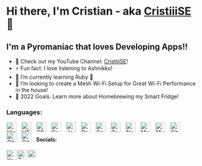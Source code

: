 # Hi there, I'm Cristian - aka [CristiiiSE][youtube] 👋 


## I'm a Pyromaniac that loves Developing Apps!!

- 🔭 Check out my YouTube Channel: [CristiiiSE](https://www.youtube.com/channel/UCongdDV1IliKDQ8LToL8uOg)!
- ⚡ Fun fact: I love listening to Ashnikko!
- 🌱 I’m currently learning Ruby 💎
- 👯 I’m looking to create a Mesh Wi-Fi Setup for Great Wi-Fi Performance in the house!
- 🥅 2022 Goals: Learn more about Homebrewing my Smart Fridge!


### Languages:

<img align="left" alt="Visual Studio Code" width="26px" src="https://cdn.jsdelivr.net/gh/devicons/devicon/icons/vscode/vscode-original.svg" style="padding-right:10px;" />
<img align="left" alt="HTML5" width="26px" src="https://cdn.jsdelivr.net/gh/devicons/devicon/icons/html5/html5-original.svg" style="padding-right:10px;" />
<img align="left" alt="CSS3" width="26px" src="https://cdn.jsdelivr.net/gh/devicons/devicon/icons/css3/css3-original.svg" style="padding-right:10px;" />
<img align="left" alt="Sass" width="26px" src="https://cdn.jsdelivr.net/gh/devicons/devicon/icons/sass/sass-original.svg" style="padding-right:10px;" />
<img align="left" alt="JavaScript" width="26px" src="https://cdn.jsdelivr.net/gh/devicons/devicon/icons/javascript/javascript-original.svg" style="padding-right:10px;" />
<img align="left" alt="React" width="26px" src="https://cdn.jsdelivr.net/gh/devicons/devicon/icons/react/react-original.svg" style="padding-right:10px;" />
<img align="left" alt="Gatsby" width="26px" src="https://cdn.jsdelivr.net/gh/devicons/devicon/icons/gatsby/gatsby-original.svg" style="padding-right:10px;" />
<img align="left" alt="GraphQL" width="26px" src="https://cdn.jsdelivr.net/gh/devicons/devicon/icons/graphql/graphql-plain.svg" style="padding-right:10px;" />
<img align="left" alt="Node.js" width="26px" src="https://cdn.jsdelivr.net/gh/devicons/devicon/icons/nodejs/nodejs-original.svg" style="padding-right:10px;" />
<img align="left" alt="MongoDB" width="26px" src="https://cdn.jsdelivr.net/gh/devicons/devicon/icons/mongodb/mongodb-original.svg" style="padding-right:10px;" />
<img align="left" alt="MySQL" width="26px" src="https://cdn.jsdelivr.net/gh/devicons/devicon/icons/mysql/mysql-original.svg" style="padding-right:10px;" />
<img align="left" alt="Git" width="26px" src="https://cdn.jsdelivr.net/gh/devicons/devicon/icons/git/git-original.svg" style="padding-right:10px;" />
<img align="left" alt="GitHub" width="26px" src="https://user-images.githubusercontent.com/3369400/139447912-e0f43f33-6d9f-45f8-be46-2df5bbc91289.png" style="padding-right:10px;" />
<img align="left" alt="GitHub" width="26px" src="https://user-images.githubusercontent.com/3369400/139448065-39a229ba-4b06-434b-bc67-616e2ed80c8f.png" style="padding-right:10px;" />
<br />

#### Socials:

<a href="https://www.youtube.com/channel/UCongdDV1IliKDQ8LToL8uOg"><img align="left" width="26px" src="https://upload.wikimedia.org/wikipedia/commons/thumb/0/09/YouTube_full-color_icon_%282017%29.svg/2560px-YouTube_full-color_icon_%282017%29.svg.png" alt="YouTube"/></a>
<a href="https://twitter.com/CristiiiSE"><img align="left" width="24px" src="https://logodownload.org/wp-content/uploads/2014/09/twitter-logo-4.png" alt="Twitter"/></a>
<a href="https://instagram.com/acristian007"><img align="left" width="21px" src="https://upload.wikimedia.org/wikipedia/commons/thumb/e/e7/Instagram_logo_2016.svg/768px-Instagram_logo_2016.svg.png" alt="Instagram"/></a>

[website]: https://codeSTACKr.com
[twitter]: https://twitter.com/CristiiiSE
[youtube]: https://www.youtube.com/channel/UCongdDV1IliKDQ8LToL8uOg
[instagram]: https://instagram.com/acristian007
